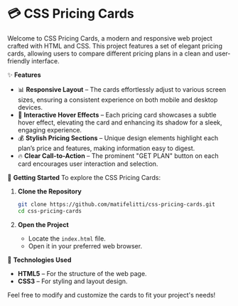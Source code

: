 # 💳 CSS Pricing Cards

Welcome to CSS Pricing Cards, a modern and responsive web project crafted with HTML and CSS. This project features a set of elegant pricing cards, allowing users to compare different pricing plans in a clean and user-friendly interface.

✨ **Features**

- 📊 **Responsive Layout** – The cards effortlessly adjust to various screen sizes, ensuring a consistent experience on both mobile and desktop devices.
- 🎨 **Interactive Hover Effects** – Each pricing card showcases a subtle hover effect, elevating the card and enhancing its shadow for a sleek, engaging experience.
- 💰 **Stylish Pricing Sections** – Unique design elements highlight each plan’s price and features, making information easy to digest.
- 🔥 **Clear Call-to-Action** – The prominent "GET PLAN" button on each card encourages user interaction and selection.

🚀 **Getting Started**
To explore the CSS Pricing Cards:

1. **Clone the Repository**

   ```bash
   git clone https://github.com/matifelitti/css-pricing-cards.git
   cd css-pricing-cards
   ```

2. **Open the Project**
   - Locate the `index.html` file.
   - Open it in your preferred web browser.

📌 **Technologies Used**

- **HTML5** – For the structure of the web page.
- **CSS3** – For styling and layout design.

Feel free to modify and customize the cards to fit your project's needs!
